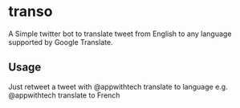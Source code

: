 # transo
A Simple twitter bot to translate tweet from English to any language supported by Google Translate.

## Usage
Just retweet a tweet with @appwithtech translate to language e.g. @appwithtech translate to French
